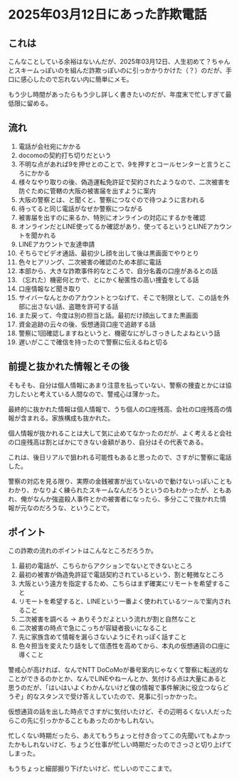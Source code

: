 # 2025年03月12日にあった詐欺電話

## これは

こんなことしている余裕はないんだが、2025年03月12日、人生初めて？ちゃんとスキームっぽいのを組んだ詐欺っぽいのに引っかかりかけた（？）のだが、手口に感心したので忘れない内に簡単にメモ。

もう少し時間があったらもう少し詳しく書きたいのだが、年度末で忙しすぎて最低限に留める。

## 流れ

1. 電話が会社宛にかかる
2. docomoの契約打ち切りだという
3. 不明な点があれば9を押せとのことで、9を押すとコールセンターと言うところにかかる
4. 様々なやり取りの後、偽造運転免許証で契約されたようなので、二次被害を防ぐために管轄の大阪の被害届を出すように案内
5. 大阪の警察とは、と聞くと、警察につなぐので待つように言われる
6. 待ってると同じ電話がなぜか警察につながる
7. 被害届を出すのに来るか、特別にオンラインの対応にするかを確認
8. オンラインだとLINE使ってるか確認があり、使ってるというとLINEアカウントを聞かれる
9. LINEアカウントで友達申請
10. そちらでビデオ通話、最初少し顔を出して後は黒画面でやりとり
11. 色々ヒアリング、二次被害の確認のため本部に電話
12. 本部から、大きな詐欺事件的なところで、自分名義の口座があるとの話
13. （忘れた）機密何とかで、とにかく秘匿性の高い捜査をしてる話
14. 口座情報など聞き取り
15. サイバーなんとかのアカウントとつなげて、そこで制限として、この話を外部に出さない話、盗聴を許可する話
16. また戻って、今度は別の担当と話。最初だけ顔出してまた黒画面
17. 資金追跡の云々の後、仮想通貨口座で追跡する話
18. 警察に1回確認しますねというと、機密なにがしさっきしたよねという話
19. 遅いがここで確信を持ったので警察に伝えるねと切る

## 前提と抜かれた情報とその後

そもそも、自分は個人情報にあまり注意を払っていない、警察の捜査とかには協力したいと考えている人間なので、警戒心は薄かった。

最終的に抜かれた情報は個人情報で、うち個人の口座残高、会社の口座残高の情報が含まれる。家族構成も抜かれた。

個人情報が抜かれることは大して気に止めてなかったのだが、よく考えると会社の口座残高は割とばかにできない金額があり、自分はその代表である。

これは、後日リアルで狙われる可能性もあると思ったので、さすがに警察に電話した。

警察の対応を見る限り、実際の金銭被害が出ていないので動けないっぽいこともわかり、かなりよく練られたスキームなんだろうというのもわかったが、ともあれ、俺がなんか強盗殺人事件とかの被害者になったら、多分ここで抜かれた情報が元なのだろうな、ということで。

## ポイント

この詐欺の流れのポイントはこんなところだろうか。

1. 最初の電話が、こちらからアクションでないとできないところ
2. 最初の被害が偽造免許証で電話契約されているという、割と軽微なところ
3. 大阪という遠方を指定するため、こちらはまず確実にリモートを希望すること
4. リモートを希望すると、LINEという一番よく使われているツールで案内されること
5. 二次被害を調べる → ありそうだよという流れが割と自然なこと
6. 二次被害の時点で急にこっちが容疑者扱いになること
7. 先に家族含めて情報を漏らさないようにそれっぽく話すこと
8. 色々担当を変えたり話をして信憑性を高めてから、本丸の仮想通貨の口座に導くこと

警戒心が高ければ、なんでNTT DoCoMoが番号案内じゃなくて警察に転送的なことができるのかとか、なんでLINEやねーんとか、気付ける点は大量にあると思うのだが、「はいはいよくわかんないけど僕の情報で事件解決に役立つならどうぞ」的なスタンスで受け答えしていたので、見事に引っかかった。

仮想通貨の話を出した時点でさすがに気付いたけど、その辺明るくない人だったらこの先に引っかかることもあったのかもしれない。

忙しくない時期だったら、あえてもうちょっと付き合ってこの先聞いてもよかったかもしれないけど、ちょうど仕事が忙しい時期だったのでさっさと切り上げてしまった。

もうちょっと細部掘り下げたいけど、忙しいのでここまで。
